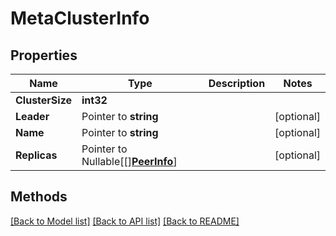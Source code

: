 # MetaClusterInfo

## Properties

Name | Type | Description | Notes
------------ | ------------- | ------------- | -------------
**ClusterSize** | **int32** |  | 
**Leader** | Pointer to **string** |  | [optional] 
**Name** | Pointer to **string** |  | [optional] 
**Replicas** | Pointer to Nullable[[][**PeerInfo**](PeerInfo.md)] |  | [optional] 

## Methods


[[Back to Model list]](../README.md#documentation-for-models) [[Back to API list]](../README.md#documentation-for-api-endpoints) [[Back to README]](../README.md)


